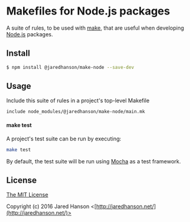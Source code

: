 # Makefiles for Node.js packages

A suite of rules, to be used with [make](https://www.gnu.org/software/make/),
that are useful when developing [Node.js](https://nodejs.org/) packages.


## Install

```bash
$ npm install @jaredhanson/make-node --save-dev
```


## Usage

Include this suite of rules in a project's top-level Makefile

```make
include node_modules/@jaredhanson/make-node/main.mk
```

#### make test

A project's test suite can be run by executing:

```bash
make test
```

By default, the test suite will be run using [Mocha](https://mochajs.org/) as a
test framework.


## License

[The MIT License](http://opensource.org/licenses/MIT)

Copyright (c) 2016 Jared Hanson <[http://jaredhanson.net/](http://jaredhanson.net/)>
